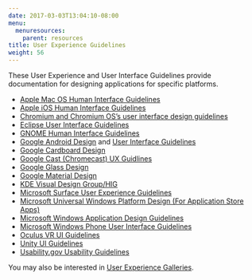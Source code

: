 ```yaml
---
date: 2017-03-03T13:04:10-08:00
menu:
  menuresources:
    parent: resources
title: User Experience Guidelines
weight: 56
---
```


These User Experience and User Interface Guidelines provide documentation for designing applications for specific platforms.

* <a href="https://developer.apple.com/library/content/documentation/UserExperience/Conceptual/OSXHIGuidelines/">Apple Mac OS Human Interface Guidelines</a>
* <a href="https://developer.apple.com/ios/human-interface-guidelines/overview/design-principles/">Apple iOS Human Interface Guidelines</a>
* <a href="http://www.chromium.org/user-experience">Chromium and Chromium OS’s user interface design guidelines</a>
* <a href="http://wiki.eclipse.org/index.php/User_Interface_Guidelines">Eclipse User Interface Guidelines</a>
* <a href="https://developer.gnome.org/hig/stable/">GNOME Human Interface Guidelines</a>
* <a href="http://developer.android.com/design/index.html">Google Android Design</a> and <a href="http://developer.android.com/guide/practices/ui_guidelines/index.html">User Interface Guidelines</a>
* <a href="https://www.google.com/design/spec-vr/designing-for-google-cardboard/a-new-dimension.html">Google Cardboard Design</a>
* <a href="https://developers.google.com/cast/docs/ux_guidelines">Google Cast (Chromecast) UX Guidlines</a>
* <a href="https://developers.google.com/glass/design/">Google Glass Design</a>
* <a href="http://www.google.com/design/spec/material-design/introduction.html">Google Material Design</a>
* <a href="https://community.kde.org/KDE_Visual_Design_Group/HIG">KDE Visual Design Group/HIG</a>
* <a href="http://developer.android.com/guide/practices/ui_guidelines/index.html">Microsoft Surface User Experience Guidelines</a>
* <a href="https://developer.microsoft.com/en-us/windows/apps/design">Microsoft Universal Windows Platform Design (For Application Store Apps)</a>
* <a href="https://developer.microsoft.com/en-us/windows/desktop/design">Microsoft Windows Application Design Guidelines</a>
* <a href="https://msdn.microsoft.com/en-us/library/windows/apps/ff967556(v=vs.105).aspx">Microsoft Windows Phone User Interface Guidelines</a>
* <a href="https://developer3.oculus.com/documentation/mobilesdk/latest/concepts/mobile-ui-guidelines-intro/">Oculus VR UI Guidelines</a>
* <a href="https://unity3d.com/learn/tutorials/topics/user-interface-ui">Unity UI Guidelines</a>
* <a href="https://webstandards.hhs.gov/guidelines/">Usability.gov Usability Guidelines</a>

You may also be interested in <a href="/resources/ux-galleries/">User Experience Galleries</a>.
